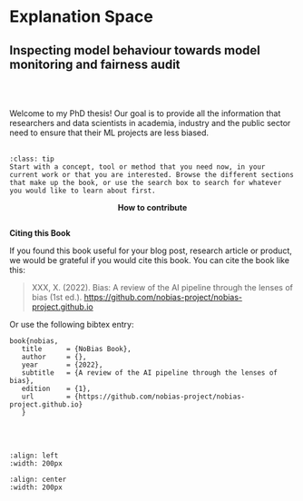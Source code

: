 # Explanation Space
## Inspecting model behaviour towards model monitoring and fairness audit

<br />
<br />

Welcome to my PhD thesis!  Our goal is to provide all the information that researchers and data scientists in academia, industry and the public sector need to ensure that their ML projects are less biased.
<br />
<br />




```{admonition} Top Tip
:class: tip
Start with a concept, tool or method that you need now, in your current work or that you are interested. Browse the different sections that make up the book, or use the search box to search for whatever you would like to learn about first.
```
<center> <strong>How to contribute</strong></center>

```{tableofcontents}
```

**Citing this Book**

If you found this book useful for your blog post, research article or product, we would be grateful if you would cite this book.
You can cite the book like this:


> XXX, X. (2022). Bias: A review of the AI pipeline through the lenses of bias (1st ed.). https://github.com/nobias-project/nobias-project.github.io


Or use the following bibtex entry:
```
book{nobias,
   title      = {NoBias Book},
   author     = {},
   year       = {2022},
   subtitle   = {A review of the AI pipeline through the lenses of bias},
   edition    = {1},
   url        = {https://github.com/nobias-project/nobias-project.github.io}
   }
```

<br />
<br />



```{figure} images/eu.png
:align: left
:width: 200px
```
```{figure} logo.png
:align: center
:width: 200px
```
